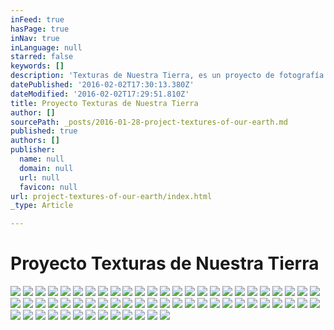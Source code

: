 ```yaml
---
inFeed: true
hasPage: true
inNav: true
inLanguage: null
starred: false
keywords: []
description: 'Texturas de Nuestra Tierra, es un proyecto de fotografía aérea artística de todo el país de México. 7 años es el tiempo que se ha tomado para realizar esta colección. '
datePublished: '2016-02-02T17:30:13.380Z'
dateModified: '2016-02-02T17:29:51.810Z'
title: Proyecto Texturas de Nuestra Tierra
author: []
sourcePath: _posts/2016-01-28-project-textures-of-our-earth.md
published: true
authors: []
publisher:
  name: null
  domain: null
  url: null
  favicon: null
url: project-textures-of-our-earth/index.html
_type: Article

---
```

# Proyecto Texturas de Nuestra Tierra
![](https://s3-us-west-2.amazonaws.com/the-grid-img/p/d11ca63a981f3fdcc73bd919b155368a9d746f34.jpg)
![](https://s3-us-west-2.amazonaws.com/the-grid-img/p/4931f12ff17c42270c00a329f0a1f27d0bdd9242.jpg)
![](https://s3-us-west-2.amazonaws.com/the-grid-img/p/2a8058d2e483c339e1e221d724a390cd2909c5ee.jpg)
![](https://s3-us-west-2.amazonaws.com/the-grid-img/p/159b1cab98792f4e789deaecd97b95bfb1d24efe.jpg)
![](https://s3-us-west-2.amazonaws.com/the-grid-img/p/095b5d245a832987ff01fe8b9dff26b7dabdac80.jpg)
![](https://s3-us-west-2.amazonaws.com/the-grid-img/p/d271a88062a2d7280d8ded861216fe119f82469a.jpg)
![](https://s3-us-west-2.amazonaws.com/the-grid-img/p/63cc9a000779d93e102815a77f3ac327f8a7ee27.jpg)
![](https://s3-us-west-2.amazonaws.com/the-grid-img/p/37af8302e9f2017fdb4e56e08ba8e62519e1c0c4.jpg)
![](https://s3-us-west-2.amazonaws.com/the-grid-img/p/e6439aab420c959eec00ec861d840e007b31f3a4.jpg)
![](https://s3-us-west-2.amazonaws.com/the-grid-img/p/e183cacdb233f787aeb09021754e777228e370d3.jpg)
![](https://s3-us-west-2.amazonaws.com/the-grid-img/p/e3ac83dc4e1b868ace9057e3726d75da4c5db14d.jpg)
![](https://s3-us-west-2.amazonaws.com/the-grid-img/p/a9e3a81729608b46256364680d7509f0cf7b97c8.jpg)
![](https://s3-us-west-2.amazonaws.com/the-grid-img/p/b78888300732abe96bff051fc328b3e0e301fb94.jpg)
![](https://s3-us-west-2.amazonaws.com/the-grid-img/p/4417952a1e66e646c503c7054540934cfc580928.jpg)
![](https://s3-us-west-2.amazonaws.com/the-grid-img/p/e0f8c15a0d2a99b91d2e9f017afa79aa02ece0d2.jpg)
![](https://s3-us-west-2.amazonaws.com/the-grid-img/p/e9b4577ed552dcb351e3f4bd86cdee0e990c70e2.jpg)
![](https://s3-us-west-2.amazonaws.com/the-grid-img/p/65ebe32f9fa0911778804a2354c1e78926bc20cb.jpg)
![](https://s3-us-west-2.amazonaws.com/the-grid-img/p/342605d898344caf9aed723e4b510ed59a69f05d.jpg)
![](https://s3-us-west-2.amazonaws.com/the-grid-img/p/84358f1c0e3bf71b83740085d024ff824a0ebbc7.jpg)
![](https://s3-us-west-2.amazonaws.com/the-grid-img/p/d700be4f13414f5ac2c1e40971f252bf82df6f42.jpg)
![](https://s3-us-west-2.amazonaws.com/the-grid-img/p/4a9f60f420f9da653f5cc68b9797104ecb016107.jpg)
![](https://s3-us-west-2.amazonaws.com/the-grid-img/p/2f1f9155099d4911a40f653cf8603d4bfe501400.jpg)
![](https://s3-us-west-2.amazonaws.com/the-grid-img/p/02f6ef4fd1858ba82f5b7d1d7f0f9f33f828b0d4.jpg)
![](https://s3-us-west-2.amazonaws.com/the-grid-img/p/ad79cfcb2d6f52c68bf526936fd3adcd3d1b7ffe.jpg)
![](https://s3-us-west-2.amazonaws.com/the-grid-img/p/ad9abb1d362fea6e2cf0049a0b50a92c1483bec3.jpg)
![](https://s3-us-west-2.amazonaws.com/the-grid-img/p/ff3a4cc8baf044fbaf13aad1b0a941c102f1129b.jpg)
![](https://s3-us-west-2.amazonaws.com/the-grid-img/p/17043b7ceaaeb8eb663d6d621438676e2f4b7bfa.jpg)
![](https://s3-us-west-2.amazonaws.com/the-grid-img/p/2f6ffb7d7fecc889d30d92ed3ab2b138cdfa198e.jpg)
![](https://s3-us-west-2.amazonaws.com/the-grid-img/p/f9e6e6649961dde7497236b518e1c6a38a8ad393.jpg)
![](https://s3-us-west-2.amazonaws.com/the-grid-img/p/976cf640f7c74363d1c3c769e314ced2de0d1148.jpg)
![](https://s3-us-west-2.amazonaws.com/the-grid-img/p/7c1ab374c9af98cedf0994b135b7c0f954f590be.jpg)
![](https://s3-us-west-2.amazonaws.com/the-grid-img/p/5550aa80144e3c236a294ab2700e3f9481a45111.jpg)
![](https://s3-us-west-2.amazonaws.com/the-grid-img/p/ffd2fbd940ede4c3b1d65b8ab1161a5865fbfd5b.jpg)
![](https://s3-us-west-2.amazonaws.com/the-grid-img/p/4b4891811770e4957b7120b86d0fb2710e944e05.jpg)
![](https://s3-us-west-2.amazonaws.com/the-grid-img/p/c88c38f56c9161ddb202422187e00787bc9179f5.jpg)
![](https://s3-us-west-2.amazonaws.com/the-grid-img/p/509f71c19d29c1672815e3a84aac0d3399161387.jpg)
![](https://s3-us-west-2.amazonaws.com/the-grid-img/p/d3994c91d9246ce47e62e53247a67d7c1985cfa3.jpg)
![](https://s3-us-west-2.amazonaws.com/the-grid-img/p/799b4f26442a1acbf93b6922924e6b97b0821f9d.jpg)
![](https://s3-us-west-2.amazonaws.com/the-grid-img/p/3f8fb1b6fd6dd1d17fbc58640af870079a055bd5.jpg)
![](https://s3-us-west-2.amazonaws.com/the-grid-img/p/18abd8ecf4d0085f8c468084dd15a2c3fce38125.jpg)
![](https://s3-us-west-2.amazonaws.com/the-grid-img/p/61d64cfb9ebc85fd4534d4ed1eb91f935b8597d4.jpg)
![](https://s3-us-west-2.amazonaws.com/the-grid-img/p/1400baeb602e08f47e22db380a87d964543134bc.jpg)
![](https://s3-us-west-2.amazonaws.com/the-grid-img/p/779e27aa892666e6bcc06433e352cb37a0f41e52.jpg)
![](https://s3-us-west-2.amazonaws.com/the-grid-img/p/46e114afff80cdba0d9592c062c824f82b31c83a.jpg)
![](https://s3-us-west-2.amazonaws.com/the-grid-img/p/098fcf415dd40bbdd89d91403ab137fc7a9eb273.jpg)
![](https://s3-us-west-2.amazonaws.com/the-grid-img/p/fd1638db58a44852162206423f97fa42c52df23a.jpg)
![](https://s3-us-west-2.amazonaws.com/the-grid-img/p/24f0191928994e68098bfb0a080b704813122ddc.jpg)
![](https://s3-us-west-2.amazonaws.com/the-grid-img/p/8187d58881aaebfd8465c6a5ce7d2e314ba589c4.jpg)
![](https://s3-us-west-2.amazonaws.com/the-grid-img/p/9790727beba1120bf664fd52b21e1eb7925dc5e9.jpg)
![](https://s3-us-west-2.amazonaws.com/the-grid-img/p/106ed616c542de7a109083b11bd3d7906efd89ee.jpg)
![](https://s3-us-west-2.amazonaws.com/the-grid-img/p/a8cd18f6f98613a0075bdbdb02f275fe47fd59a6.jpg)
![](https://s3-us-west-2.amazonaws.com/the-grid-img/p/fa66a6612e307a2b2689a4851acbf0d8da5b12ea.jpg)
![](https://s3-us-west-2.amazonaws.com/the-grid-img/p/a9642672bd80403f709a5d05fd99ea05ead0955a.jpg)
![](https://s3-us-west-2.amazonaws.com/the-grid-img/p/2171ebbfd44def9b0f7670a452fa15753eec2d45.jpg)
![](https://s3-us-west-2.amazonaws.com/the-grid-img/p/b1eee7c7e666ea4ae84e5fa0b9ceb91b02698d1e.jpg)
![](https://s3-us-west-2.amazonaws.com/the-grid-img/p/429001e16c19534ee7d67c779735a568c9b86f78.jpg)
![](https://s3-us-west-2.amazonaws.com/the-grid-img/p/7f2636617395a3476010cd3166d523b64397e1b9.jpg)
![](https://s3-us-west-2.amazonaws.com/the-grid-img/p/e92596f628043096f912de7534a526b62716ac96.jpg)
![](https://s3-us-west-2.amazonaws.com/the-grid-img/p/93f05cc7ea5173449d23e743d67c64bdd40fedc9.jpg)
![](https://s3-us-west-2.amazonaws.com/the-grid-img/p/92ece77fc46ac35068eaf0bd8e7a03c1265ea325.jpg)
![](https://s3-us-west-2.amazonaws.com/the-grid-img/p/8cca37ee8d4bcd3cbc538da08cd2fd06bfda0547.jpg)
![](https://s3-us-west-2.amazonaws.com/the-grid-img/p/88bcecfe9dbdebe87ebebbd9f0b8f09dd2861831.jpg)
![](https://s3-us-west-2.amazonaws.com/the-grid-img/p/03135f35ae04be637685b4e17bdfce244f84f87f.jpg)